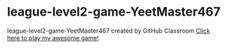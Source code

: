 # league-level2-game-YeetMaster467
league-level2-game-YeetMaster467 created by GitHub Classroom
<a href="https://github.com/League-level2-student/league-level2-game-YeetMaster467/blob/master/CakeClicker.jar?raw=true">Click here to play my awesome game!</a>
